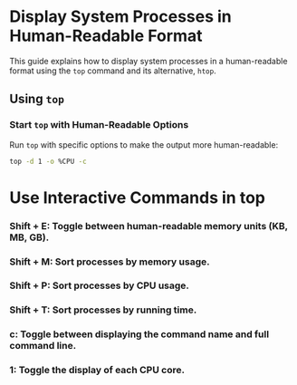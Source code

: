 # Display System Processes in Human-Readable Format

This guide explains how to display system processes in a human-readable format using the `top` command and its alternative, `htop`.

## Using `top`

### Start `top` with Human-Readable Options

Run `top` with specific options to make the output more human-readable:

```bash
top -d 1 -o %CPU -c
```
# Use Interactive Commands in top

### Shift + E: Toggle between human-readable memory units (KB, MB, GB).

### Shift + M: Sort processes by memory usage.

### Shift + P: Sort processes by CPU usage.
### Shift + T: Sort processes by running time.
### c: Toggle between displaying the command name and full command line.
### 1: Toggle the display of each CPU core.
